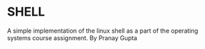 # SHELL

A simple implementation of the linux shell as a part of the operating systems course assignment.
By Pranay Gupta 
